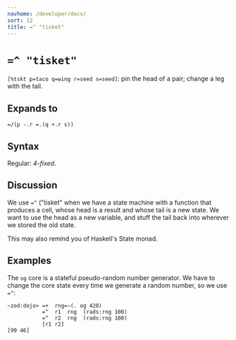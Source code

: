 ```yaml
---
navhome: /developer/docs/
sort: 12
title: =^ "tisket"
---
```


# `=^ "tisket"`

`[%tskt p=taco q=wing r=seed s=seed]`: pin the head of a pair; change 
a leg with the tail.

## Expands to

```
=/(p -.r =.(q +.r s))
```

## Syntax

Regular: *4-fixed*.

## Discussion

We use `=^` ("tisket" when we have a state machine with a function that
produces a cell, whose head is a result and whose tail is a new
state.  We want to use the head as a new variable, and stuff the
tail back into wherever we stored the old state.

This may also remind you of Haskell's State monad.

## Examples

The `og` core is a stateful pseudo-random number generator.
We have to change the core state every time we generate a
random number, so we use `=^`:

```
~zod:dojo> =+  rng=~(. og 420)
           =^  r1  rng  (rads:rng 100)
           =^  r2  rng  (rads:rng 100)
           [r1 r2]
[99 46]
```
